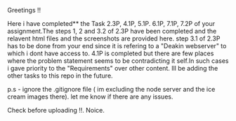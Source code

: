 Greetings !!

Here i have completed** the Task 2.3P, 4.1P, 5.1P. 6.1P, 7.1P, 7.2P of your assignment.The steps 1, 2 and 3.2 of 2.3P have been completed and the relavent html files and the screenshots are provided here.
step 3.1 of 2.3P has to be done from your end since it is refering to a "Deakin webserver" to which i dont have access to. 
4.1P is completed but there are few places where the problem statement seems to be contradicting it self.In such cases i gave priority to the "Requirements" over other content.
Ill be adding the other tasks to this repo in the future.


p.s - ignore the .gitignore file ( im excluding the node server and the ice cream images there).
let me know if there are any issues.

Check before uploading !!.
Noice.
